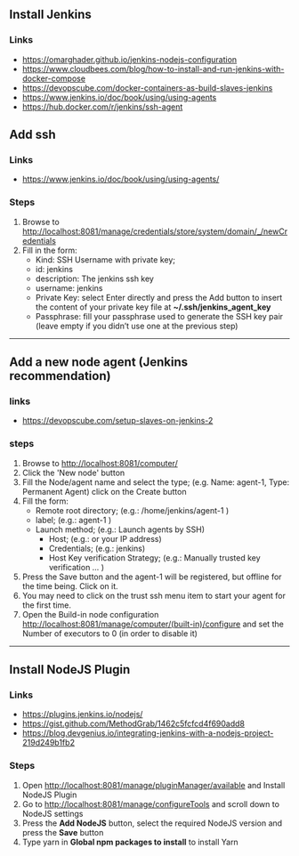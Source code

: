 ## Install Jenkins

### Links

* <https://omarghader.github.io/jenkins-nodejs-configuration>
* <https://www.cloudbees.com/blog/how-to-install-and-run-jenkins-with-docker-compose>
* <https://devopscube.com/docker-containers-as-build-slaves-jenkins>
* <https://www.jenkins.io/doc/book/using/using-agents>
* <https://hub.docker.com/r/jenkins/ssh-agent>
  

## Add ssh

### Links

* <https://www.jenkins.io/doc/book/using/using-agents/>

### Steps

  1. Browse to <http://localhost:8081/manage/credentials/store/system/domain/_/newCredentials>
  2. Fill in the form:
     * Kind: SSH Username with private key;
     * id: jenkins
     * description: The jenkins ssh key
     * username: jenkins
     * Private Key: select Enter directly and press the Add button to insert the content of your private key file at **~/.ssh/jenkins_agent_key**
     * Passphrase: fill your passphrase used to generate the SSH key pair (leave empty if you didn’t use one at the previous step)

---

## Add a new node agent (Jenkins recommendation)

### links

* <https://devopscube.com/setup-slaves-on-jenkins-2>

### steps

  1. Browse to <http://localhost:8081/computer/>
  2. Click the 'New node' button
  3. Fill the Node/agent name and select the type; (e.g. Name: agent-1, Type: Permanent Agent) click on the Create button
  4. Fill the form:
     * Remote root directory; (e.g.: /home/jenkins/agent-1 )
     * label; (e.g.: agent-1 )
     * Launch method; (e.g.: Launch agents by SSH)
       * Host; (e.g.:  or your IP address)
       * Credentials; (e.g.: jenkins)
       * Host Key verification Strategy; (e.g.: Manually trusted key verification …​ )
  5. Press the Save button and the agent-1 will be registered, but offline for the time being. Click on it.
  6. You may need to click on the trust ssh menu item to start your agent for the first time.
  7. Open the Build-in node configuration <http://localhost:8081/manage/computer/(built-in)/configure> and set the Number of executors to 0 (in order to disable it)

---

## Install NodeJS Plugin

### Links

* <https://plugins.jenkins.io/nodejs/>
* <https://gist.github.com/MethodGrab/1462c5fcfcd4f690add8>
* <https://blog.devgenius.io/integrating-jenkins-with-a-nodejs-project-219d249b1fb2>

### Steps

  1. Open <http://localhost:8081/manage/pluginManager/available> and Install NodeJS Plugin
  2. Go to <http://localhost:8081/manage/configureTools> and scroll down to NodeJS settings
  3. Press the **Add NodeJS** button, select the required NodeJS version and press the **Save** button
  4. Type yarn in **Global npm packages to install** to install Yarn
